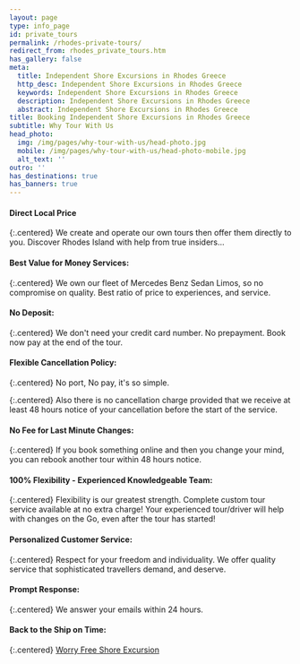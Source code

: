```yaml
---
layout: page
type: info_page
id: private_tours
permalink: /rhodes-private-tours/
redirect_from: rhodes_private_tours.htm
has_gallery: false
meta:
  title: Independent Shore Excursions in Rhodes Greece
  http_desc: Independent Shore Excursions in Rhodes Greece
  keywords: Independent Shore Excursions in Rhodes Greece
  description: Independent Shore Excursions in Rhodes Greece
  abstract: Independent Shore Excursions in Rhodes Greece
title: Booking Independent Shore Excursions in Rhodes Greece
subtitle: Why Tour With Us
head_photo:
  img: /img/pages/why-tour-with-us/head-photo.jpg
  mobile: /img/pages/why-tour-with-us/head-photo-mobile.jpg
  alt_text: ''
outro: ''
has_destinations: true
has_banners: true
---
```

#### Direct Local Price

{:.centered}
We create and operate our own tours then offer them directly to you. Discover Rhodes Island with help from true insiders…

#### Best Value for Money Services:

{:.centered}
We own our fleet of Mercedes Benz Sedan Limos, so no compromise on quality. Best ratio of price to experiences, and service.

#### No Deposit:

{:.centered}
We don't need your credit card number. No prepayment. Book now pay at the end of the tour.

#### Flexible Cancellation Policy:

{:.centered}
No port, No pay, it's so simple.

{:.centered}
Also there is no cancellation charge provided that we receive at least 48 hours notice of your cancellation before the start of the service.

#### No Fee for Last Minute Changes:

{:.centered}
If you book something online and then you change your mind, you can rebook another tour within 48 hours notice.

#### 100% Flexibility - Experienced Knowledgeable Team:

{:.centered}
Flexibility is our greatest strength. Complete custom tour service available at no extra charge! Your experienced tour/driver will help with changes on the Go, even after the tour has started!

#### Personalized Customer Service:

{:.centered}
Respect for your freedom and individuality. We offer quality service that sophisticated travellers demand, and deserve.

#### Prompt Response:

{:.centered}
We answer your emails within 24 hours.

#### Back to the Ship on Time:

{:.centered}
[Worry Free Shore Excursion](/worry-free/)